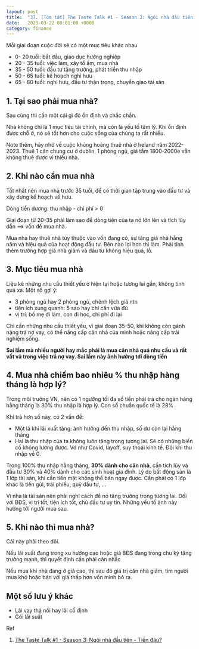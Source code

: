 ```yaml
---
layout: post
title:  "37. [Tóm tắt] The Taste Talk #1 - Season 3: Ngôi nhà đầu tiên - Tiền đâu?"
date:   2023-03-22 00:01:00 +0000
category: finance
---
```

Mỗi giai đoạn cuộc đời sẽ có một mục tiêu khác nhau
- 0- 20 tuổi: bắt đầu, giáo dục hướng nghiệp 
- 20 - 35 tuổi: việc làm, xây tổ ấm, mua nhà
- 35 - 50 tuổi: đầu tư tăng trưởng, phát triển thu nhập 
- 50 - 65 tuổi: kế hoạch nghỉ hưu
- 65 - 80 tuổi: nghỉ hưu, đầu tư thận trọng, chuyển giao tài sản 

## 1. Tại sao phải mua nhà? 
Sau cùng thì cần một cái gì đó ổn định và chắc chắn. 

Nhà không chỉ là 1 mục tiêu tài chính, mà còn là yếu tố tâm lý. Khi ổn định được chỗ ở, nó sẽ tốt hơn cho cuộc sống của chúng ta rất nhiều. 

Note thêm, hãy nhớ về cuộc khủng hoảng thuê nhà ở Ireland năm 2022-2023. Thuê 1 căn chung cư ở dublin, 1 phòng ngủ, giá tầm 1800-2000e vẫn không thuê được vì thiếu nhà.

## 2. Khi nào cần mua nhà 
Tốt nhất nên mua nhà trước 35 tuổi, để có thời gian tập trung vào đầu tư và xây dựng kế hoạch về hưu. 

Dòng tiền dương: thu nhập - chi phí > 0 

Giai đoạn từ 20-35 phải làm sao để dòng tiên của ta nó lớn lên và tích lũy dần ==> vốn để mua nhà.

Mua nhà hay thuê nhà tùy thuộc vào vốn đang có, sự tăng giá nhà hằng năm và hiệu quả của hoạt động đầu tư. Bên nào lợi hơn thì làm. Phải tính thêm trường hợp giá nhà giảm và đầu tư không hiệu quả, lỗ. 

## 3. Mục tiêu mua nhà 
Liệu kê những nhu cầu thiết yếu ở hiện tại hoặc tương lai gần, không tính quá xa. Một số gợi ý:
- 3 phòng ngủ hay 2 phòng ngủ, chênh lệch giá ntn
- tiện ích xung quanh: 5 sao hay chỉ cần vừa đủ 
- vị trí: bố mẹ đi làm, con đi học, chi phí đi lại 

Chỉ cần những nhu cầu thiết yếu, vì giai đoạn 35-50, khi không còn gánh nặng trả nợ vay, có thể nâng cấp căn nhà của mình hoặc nâng cấp trải nghiệm sống. 

**Sai lầm mà nhiều người hay mắc phải là mua căn nhà quá nhu cầu và rất vất vả trong việc trả nợ vay. Sai lầm này ảnh hưởng tới dòng tiền**

## 4. Mua nhà chiếm bao nhiêu % thu nhập hàng tháng là hợp lý?

Trong môi trường VN, nên có 1 ngưỡng tối đa số tiền phải trả cho ngân hàng hằng tháng là 30% thu nhập là hợp lý. Con số chuẩn quốc tế là 28%

Khi trả hơn số này, có 2 vấn đề:
- Một là khi lãi xuất tăng: ảnh hưởng đến thu nhập, số dư còn lại hằng tháng 
- Hai là thu nhập của ta không luôn tăng trong tương lai. Sẽ có những biến cố không lường được. Vd như Covid, layoff, suy thoái kinh tế. Đôi khi thu nhập về 0. 

Trong 100% thu nhập hằng tháng, **30% dành cho căn nhà**, cần tích lũy và đầu tư 30% và 40% dành cho các sinh hoạt gia đình. Lý do bất động sản là 1 lớp tài sản, khi cần tiền mặt không thể bán ngay được. Cần phải có 1 lớp khác là tiền gửi, trái phiếu, quỹ đầu tư, ... 

Vì nhà là tài sản nên phải nghĩ cách để nó tăng trưởng trong tương lai. Đối với BĐS, vị trí tốt, tiện ích tốt, chủ đầu tư uy tín. Những yếu tố ảnh này hưởng tới người mua sau. 

## 5. Khi nào thì mua nhà?
Cái này phải theo dõi. 

Nếu lãi xuất đang trong xu hướng cao hoặc giá BĐS đang trong chu kỳ tăng trưởng mạnh, thì quyết định cần phải cân nhắc 

Nếu mua khi nhà đang ở giá cao, thì sau đó giá trị căn nhà giảm, tìm người mua khó hoặc bán với giá thấp hơn vốn mình bỏ ra.

## Một số lưu ý khác
- Lãi vay thả nổi hay lãi cố định
- Gói lãi suất 

Ref
1. [The Taste Talk #1 - Season 3: Ngôi nhà đầu tiên - Tiền đâu?](https://www.youtube.com/watch?v=kf0eGujmyC8)